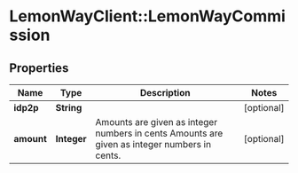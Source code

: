 # LemonWayClient::LemonWayCommission

## Properties
Name | Type | Description | Notes
------------ | ------------- | ------------- | -------------
**idp2p** | **String** |  | [optional] 
**amount** | **Integer** | Amounts are given as integer numbers in cents  Amounts are given as integer numbers in cents. | [optional] 


